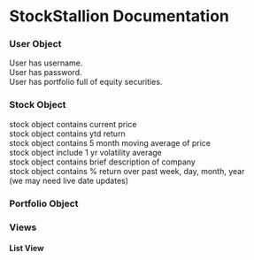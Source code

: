 # StockStallion Documentation


### User Object 
User has username.  
User has password.   
User has portfolio full of equity securities.  



### Stock Object
stock object contains current price  
stock object contains ytd return  
stock object contains 5 month moving average of price  
stock object include 1 yr volatility average  
stock object contains brief description of company  
stock object contains % return over past week, day, month, year  
(we may need live date updates)  


### Portfolio Object

### Views

#### List View 
